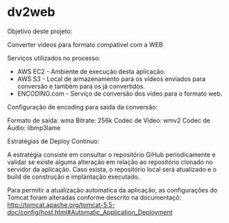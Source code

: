dv2web
======
Objetivo deste projeto:

Converter vídeos para formato compatível com a WEB

Serviços utilizados no processo:

* AWS EC2 - Ambiente de execução desta aplicação.
* AWS S3 - Local de armazenamento para os vídeos enviados para conversão e também para os já convertidos.
* ENCODING.com - Serviço de conversão dos vídeo para o formato web.

Configuração de encoding para saida da conversão:

Formato de saída: wma
Bitrate: 256k
Codec de Vídeo: wmv2
Codec de Áudio: libmp3lame

Estratégias de Deploy Contínuo:

A estratégia consiste em consultar o repositório GiHub periodicamente e validar se existe alguma alteração em relação ao repositório clonado no servidor da aplicação.
Caso exista, o repositório local será atualizado e o build de construção e implantação executado.

Para permitir a atualização automatica da aplicação, as configurações do Tomcat foram alteradas conforme descrito na documentaçõ:
http://tomcat.apache.org/tomcat-5.5-doc/config/host.html#Automatic_Application_Deployment
